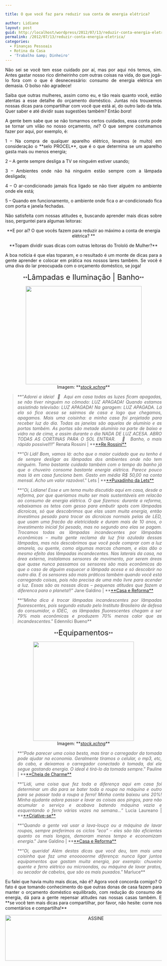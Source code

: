 ```yaml
---

title: O que você faz para reduzir sua conta de energia elétrica?

author: Lidiane
layout: post
guid: http://localhost/wordpress/2012/07/13/reduzir-conta-energia-eletrica/
permalink: /2012/07/13/reduzir-conta-energia-eletrica/
categories:
  - Finanças Pessoais
  - Rotina da Casa
  - 'Trabalho &amp; Dinheiro'
---
```

<p style="text-align: justify;">
  Não sei se você tem esse cuidado por aí, mas por aqui nós temos, sim. Antes gastar nosso rico dinheirinho com outras coisas na vida, do que jogá-lo fora com o que é desnecessário: consumo de energia elétrica em demasia. O bolso não agradece!
</p>

<p style="text-align: justify;" align="justify">
  Saiba que outras mulheres, assim como eu, e tão reais quanto você, estão atentas a esse detalhe do orçamento doméstico. Juntas nós trouxemos nossas dicas para compartilhar com você que está aí, do outro lado da tela. Quer saber e até dividir suas sugestões também? Então <em>bora</em>!
</p>

<!--more-->

<p align="justify">
  A gente bem sabe que se não tomarmos certos cuidados, essa conta pode se tornar um vilão no nosso orçamento, <em>né</em>? O que sempre costumamos fazer por aqui, por exemplo, é:
</p>

<p align="justify">
  1 &#8211; Na compra de qualquer aparelho elétrico, levamos (e muito) em consideração o **selo PROCEL**, que é o que determina se um aparelho gasta mais ou menos energia;
</p>

<p align="justify">
  2 &#8211; A gente sempre desliga a TV se ninguém estiver usando;
</p>

<p align="justify">
  3 &#8211; Ambientes onde não há ninguém estão sempre com a lâmpada desligada;
</p>

<p align="justify">
  4 &#8211; O ar-condicionado jamais fica ligado se não tiver alguém no ambiente onde ele está;
</p>

<p align="justify">
  5 &#8211; Quando em funcionamento, o ambiente onde fica o ar-condicionado fica com porta e janela fechadas.
</p>

<p align="justify">
  Não satisfeita com nossas atitudes e, buscando aprender mais dicas sobre isso, perguntei para algumas leitoras:
</p>

<p align="center">
  **E por aí? O que vocês fazem para reduzir ao máximo a conta de energia elétrica? **
</p>

<p align="center">
  **Topam dividir suas dicas com outras leitoras do Trololó de Mulher?**
</p>

<p align="justify">
  A boa notícia é que elas toparam, e o resultado é um monte de dicas para a gente aprender e colocar em prática nos nossos lares também. Se você é uma diva do lar preocupada com o orçamento doméstico, se joga!
</p>

<p align="center">
  **<span style="font-size: x-large;">Lâmpadas e Iluminação | Banho</span>**
</p>

<p align="center">
  <a href="http://www.trololodemulher.com.br/2012/07/13/reduzir-conta-energia-eletrica/economia-energia/" rel="attachment wp-att-8874"><img class="alignnone size-full wp-image-8874" title="ECONOMIA-ENERGIA" src="http://www.trololodemulher.com.br/blog/wp-content/uploads/2012/07/ECONOMIA-ENERGIA.png" alt="" width="373" height="316" /></a><br /> Imagem: **<em><a href="http://www.sxc.hu/" target="_blank">stock.xchng</a></em>**
</p>

> <p align="justify">
>   **“<em>Adorei a ideia!  🙂  Aqui em casa todas as luzes ficam apagadas, se não tiver ninguém no cômodo: LUZ APAGADA! Quando estamos assistindo televisão: LUZ APAGADA! Na garagem: LUZ APAGADA. Lá ela só fica acesa se sairmos de casa e logo que chegamos, apagamos. Mais uma coisinha: a minha casa foi projetada para receber luz do dia. Todas as janelas são aquelas de alumínio e as portas também. As portas são metade alumínio na parte de baixo e vidro na de cima, e assim durante o dia NADA DE LUZ ACESA. ABRO TODAS AS CORTINAS PARA O SOL ENTRAR.   🙂  Banho, o mais rápido possivel!!!</em>” Renata Rossini | **<a href="http://rerossini.blogspot.com.br/" target="_blank">**Re Rossini**</a>
> </p>

> <p align="justify">
>   **“<em>Oi Lidi! Bom, vamos lá: acho que o maior cuidado que eu tenho é de sempre desligar as lâmpadas dos ambientes onde não tem ninguém. Tomo bastante cuidado também com o tempo do banho já que o chuveiro consome bastante energia elétrica. Parece pouco mas lá em casa funciona bem. Gasto em média R$ 50,00 na conta mensal. Acho um valor razoável</em>.” Lets | **<a href="http://puxadinhodalets.blogspot.com.br/" target="_blank">**Puxadinho da Lets**</a>
> </p>

> <p align="justify">
>   **“<em>Oi, Lidiane! Esse e um tema muito discutido aqui em casa, desde a reforma, por que queriamos muito ser mais sustentáveis em relacão ao consumo de energia elétrica. O que fizemos: durante a reforma, rebaixamos os tetos com gesso para embutir spots com lâmpadas dicroicas, só que descobrimos que elas usam muita energia, então investimos pesado para trocar as dicroicas normais pelas de LED, que usam uma fracão da eletricidade e duram mais de 10 anos, o investimento inicial foi pesado, mas no segundo ano elas se pagam. Trocamos todas as lâmpadas incandecentes por lâmpadas econômicas &#8211; muita gente reclama da luz fria azulada dessas lâmpadas, mas nós descobrimos que você pode comprar com a luz amarela, ou quente, como algumas marcas chamam, e elas dão o mesmo efeito das lâmpadas incandecentes. </em><em>Nas laterais da casa, na área externa, instalamos sensores de movimento, por serem áreas que quase nunca passamos os sensores são mais econômicos do que o caso de alguém esquecer a lâmpada acesa e só descobrir no outro dia. E os sensores são mais práticos também quando você está carregando coisas, pois não precisa de uma mão livre para acender a luz. Essas são as nossas dicas &#8211; pequenas atitudes que fazem a diferenca para o planeta!!”</em> Jane Galdino | **<a href="http://reformaecasa.blogspot.com.br/" target="_blank">**Casa e Reforma**</a>
> </p>

> <p align="justify">
>   **“<em>Minha dica é trocar lâmpadas incandescentes por lâmpadas fluorescentes, pois segundo estudo pelo Instituto Brasileiro de defesa do consumidor, o IDEC,  as lâmpadas fluorescentes chegam a ser 79% mais econômicas e produzem 70% menos calor que as incandescentes</em>.” Edennilci Bueno**
> </p>

<p align="center">
  **<span style="font-size: x-large;">Equipamentos</span>**
</p>

<p align="center">
  <a href="http://www.trololodemulher.com.br/2012/07/13/reduzir-conta-energia-eletrica/economia-energia2/" rel="attachment wp-att-8875"><img class="alignnone size-full wp-image-8875" title="ECONOMIA-ENERGIA[2]" src="http://www.trololodemulher.com.br/blog/wp-content/uploads/2012/07/ECONOMIA-ENERGIA2.png" alt="" width="324" height="319" /></a><br /> Imagem: **<em><a href="http://www.sxc.hu/" target="_blank">stock.xchng</a></em>**
</p>

> <p align="justify">
>   **“<em>Pode parecer uma coisa besta, mas tirar o carregador da tomada pode ajudar na economia. Geralmente tiramos o celular, o mp3, etc, do cabo, e deixamos o carregador conectado à tomada, daí ele segue gastando energia. O ideal é tirá-lo da tomada sempre</em>.” Pauline | **<a href="http://cheiadecharme.blog.br/" target="_blank">**Cheia de Charme**</a>
> </p>

> <p align="justify">
>   **“<em>Lidi, uma coisa que fez toda a diferença aqui em casa foi determinar um dia para se bater toda a roupa na máquina e outro para se passar toda a roupa a ferro! Minha conta baixou uns 20%! Minha ajudante adora passar e lavar as coisas aos pingos, para não acumular o serviço e acabava batendo máquina vazia e esquentando o ferro várias vezes na semana&#8230;”</em> Lucia Laureano | **<a href="http://www.criativesse.com.br/blog/" target="_blank">**Criative-se**</a>
> </p>

> <p align="justify">
>   **“<em>Quando a gente vai usar a lava-louç</em><em>a ou a máquina de lavar roupas, sempre preferimos os ciclos &#8220;eco&#8221; &#8211; eles são tão eficientes quanto os mais longos, demoram menos tempo e economizam energia</em>.” Jane Galdino | **<a href="http://reformaecasa.blogspot.com.br/" target="_blank">**Casa e Reforma**</a>
> </p>

> <p align="justify">
>   **“<em>Oi, querida! Além destas dicas que você deu, tem mais uma coisinha que faz uma enooooorme diferença: nunca ligar juntos equipamentos que gastam muita energia, por exemplo: chuveiro quente e ferro elétrico ou microondas, ou máquina de lavar pratos, ou secador de cabelos, que são os mais puxados</em>.” Marluce**
> </p>

<p align="justify">
  Eu falei que havia muito mais dicas, não é? Agora você concorda comigo? O fato é que tomando conhecimento do que outras donas de casa fazem para manter o orçamento doméstico equilibrado, com redução do consumo de energia, dá para a gente repensar atitudes nas nossas casas também. E **se você tem mais dicas para compartilhar, por favor, não hesite: corre nos comentários e compartilha!**
</p>

<p align="center">
  <a href="http://feedburner.google.com/fb/a/mailverify?uri=blogbichafemea&loc=pt_BR" target="_blank"><img class="alignnone size-full wp-image-14011" src="http://www.trololodemulher.com.br/blog/wp-content/uploads/2017/08/ASSINE.jpg" alt="ASSINE" width="568" height="147" /></a>
</p>